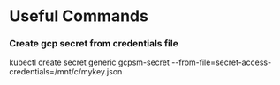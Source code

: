 # Useful Commands

### Create gcp secret from credentials file
kubectl create secret generic gcpsm-secret --from-file=secret-access-credentials=/mnt/c/mykey.json
